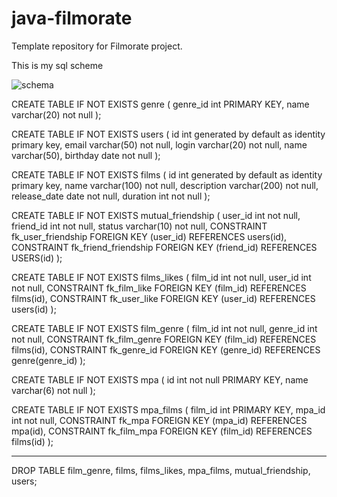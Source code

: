 # java-filmorate
Template repository for Filmorate project.

This is my sql scheme

![schema](https://user-images.githubusercontent.com/106871954/204872360-218b1473-9f84-4830-adf0-e1cad206a938.png)


CREATE TABLE IF NOT EXISTS genre (
genre_id        int PRIMARY KEY,
name            varchar(20) not null
);

CREATE TABLE IF NOT EXISTS users (
id              int generated by default as identity primary key,
email           varchar(50) not null,
login           varchar(20) not null,
name            varchar(50),
birthday        date not null
);

CREATE TABLE IF NOT EXISTS films (
id              int generated by default as identity primary key,
name            varchar(100) not null,
description     varchar(200) not null,
release_date    date not null,
duration        int not null
);

CREATE TABLE IF NOT EXISTS mutual_friendship (
user_id         int not null,
friend_id       int not null,
status          varchar(10) not null,
CONSTRAINT fk_user_friendship
FOREIGN KEY (user_id)
REFERENCES users(id),
CONSTRAINT fk_friend_friendship
FOREIGN KEY (friend_id)
REFERENCES USERS(id)
);

CREATE TABLE IF NOT EXISTS films_likes (
film_id         int not null,
user_id         int not null,
CONSTRAINT fk_film_like
FOREIGN KEY (film_id)
REFERENCES films(id),
CONSTRAINT fk_user_like
FOREIGN KEY (user_id)
REFERENCES users(id)
);

CREATE TABLE IF NOT EXISTS film_genre (
film_id         int not null,
genre_id        int not null,
CONSTRAINT fk_film_genre
FOREIGN KEY (film_id)
REFERENCES films(id),
CONSTRAINT fk_genre_id
FOREIGN KEY (genre_id)
REFERENCES genre(genre_id)
);

CREATE TABLE IF NOT EXISTS mpa (
id              int not null PRIMARY KEY,
name            varchar(6) not null
);

CREATE TABLE IF NOT EXISTS mpa_films (
film_id         int PRIMARY KEY,
mpa_id          int not null,
CONSTRAINT fk_mpa
FOREIGN KEY (mpa_id)
REFERENCES mpa(id),
CONSTRAINT fk_film_mpa
FOREIGN KEY (film_id)
REFERENCES films(id)
);

-------------------------------------------------------------------------------

DROP TABLE film_genre, films, films_likes, mpa_films, mutual_friendship, users;

